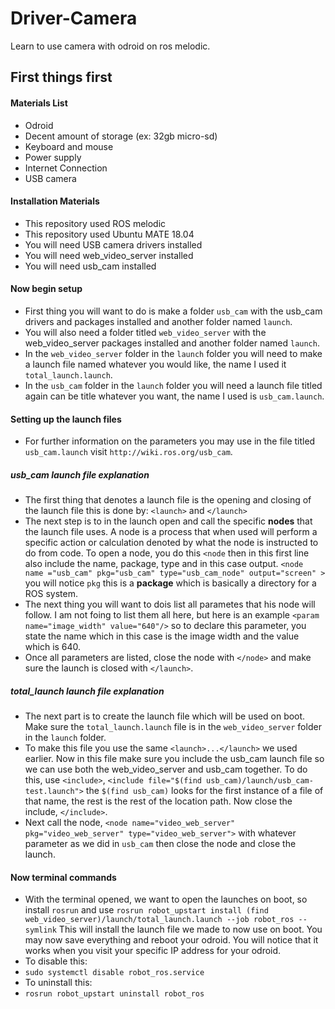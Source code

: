 # Driver-Camera
Learn to use camera with odroid on ros melodic.

## First things first

#### Materials List
 - Odroid
 - Decent amount of storage (ex: 32gb micro-sd)
 - Keyboard and mouse
 - Power supply
 - Internet Connection
 - USB camera

#### Installation Materials
 - This repository used ROS melodic
 - This repository used Ubuntu MATE 18.04
 - You will need USB camera drivers installed
 - You will need web_video_server installed
 - You will need usb_cam installed

#### Now begin setup
 - First thing you will want to do is make a folder `usb_cam` with the usb_cam drivers and packages installed and another folder named `launch`.
 - You will also need a folder titled `web_video_server` with the web_video_server packages installed and another folder named `launch`.
 - In the `web_video_server` folder in the `launch` folder you will need to make a launch file named whatever you would like, the name I used it `total_launch.launch`.
 - In the `usb_cam` folder in the `launch` folder you will need a launch file titled again can be title whatever you want, the name I used is `usb_cam.launch`.

#### Setting up the launch files
 - For further information on the parameters you may use in the file titled `usb_cam.launch` visit `http://wiki.ros.org/usb_cam`.
 ##### usb_cam launch file explanation
  - The first thing that denotes a launch file is the opening and closing of the launch file this is done by: `<launch>` and `</launch>`
  - The next step is to in the launch open and call the specific **nodes** that the launch file uses. A node is a process that when used will perform a specific action or calculation denoted by what the node is instructed to do from code. To open a node, you do this `<node` then in this first line also include the name, package, type and in this case output.
  `<node name ="usb_cam" pkg="usb_cam" type="usb_cam_node" output="screen" >` you will notice `pkg` this is a **package** which is basically a directory for a ROS system.
  - The next thing you will want to dois list all parametes that his node will follow. I am not foing to list them all here, but here is an example `<param name="image_width" value="640"/>` so to declare this parameter, you state the name which in this case is the image width and the value which is 640. 
  - Once all parameters are listed, close the node with `</node>` and make sure the launch is closed with `</launch>`.
 ##### total_launch launch file explanation
  - The next part is to create the launch file which will be used on boot. Make sure the `total_launch.launch` file is in the `web_video_server` folder in the `launch` folder.
  - To make this file you use the same `<launch>...</launch>` we used earlier. Now in this file make sure you include the usb_cam launch file so we can use both the web_video_server and usb_cam together. To do this, use  `<include>`, `<include file="$(find usb_cam)/launch/usb_cam-test.launch">` the `$(find usb_cam)` looks for the first instance of a file of that name, the rest is the rest of the location path. Now close the include, `</include>`.
  - Next call the node, `<node name="video_web_server" pkg="video_web_server" type="video_web_server">` with whatever parameter as we did in `usb_cam` then close the node and close the launch.

#### Now terminal commands
 - With the terminal opened, we want to open the launches on boot, so install `rosrun` and use `rosrun robot_upstart install (find web_video_server)/launch/total_launch.launch --job robot_ros --symlink` This will install the launch file we made to now use on boot. You may now save everything and reboot your odroid. You will notice that it works when you visit your specific IP address for your odroid.
 - To disable this:
  - `sudo systemctl disable robot_ros.service`
 - To uninstall this:
  - `rosrun robot_upstart uninstall robot_ros`